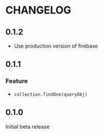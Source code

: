 # CHANGELOG

## 0.1.2
- Use production version of firebase

## 0.1.1

### Feature
- `collection.findOne(queryObj)`

## 0.1.0

Initial beta release
